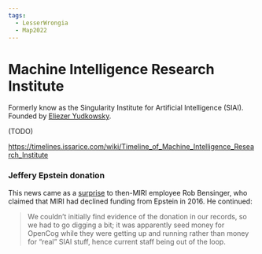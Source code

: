 ```yaml
---
tags:
  - LesserWrongia
  - Map2022
---
```

# Machine Intelligence Research Institute

Formerly know as the Singularity Institute for Artificial Intelligence (SIAI). Founded by [Eliezer Yudkowsky](../../pages/Eliezer%20Yudkowsky.md).

(TODO)

https://timelines.issarice.com/wiki/Timeline_of_Machine_Intelligence_Research_Institute


### Jeffery Epstein donation

This news came as a [surprise](https://www.greaterwrong.com/posts/3JjKWWrKWJ8nysD9r/question-about-a-past-donor-to-miri/answer/i49RZQgoQZYrXdpis) to then-MIRI employee Rob Bensinger, who claimed that MIRI had declined funding from Epstein in 2016. He continued:
>We couldn’t initially find evidence of the donation in our records, so we had to go digging a bit; it was apparently seed money for OpenCog while they were getting up and running rather than money for “real” SIAI stuff, hence current staff being out of the loop.